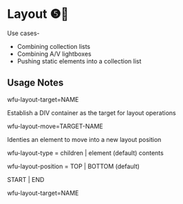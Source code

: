 # Layout ❺🧪

Use cases-&#x20;

* Combining collection lists
* Combining A/V lightboxes
* Pushing static elements into a collection list&#x20;

## Usage Notes

wfu-layout-target=NAME

Establish a DIV container as the target for layout operations

wfu-layout-move=TARGET-NAME&#x20;

Identies an element to move into a new layout position

wfu-layout-type = children | element (default) contents&#x20;

wfu-layout-position = TOP | BOTTOM (default)&#x20;

START | END

wfu-layout-target=NAME



